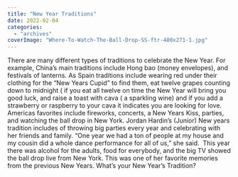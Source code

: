 ```yaml
---
title: "New Year Traditions"
date: 2022-02-04
categories: 
  - "archives"
coverImage: "Where-To-Watch-The-Ball-Drop-SS-ftr-480x271-1.jpg"
---
```


There are many different types of traditions to celebrate the New Year. For example, China’s main traditions include Hong bao (money envelopes), and festivals of lanterns. As Spain traditions include wearing red under their clothing for the “New Years Cupid” to find them, eat twelve grapes counting down to midnight ( if you eat all twelve on time the New Year will bring you good luck, and raise a toast with cava ( a sparkling wine) and if you add a strawberry or raspberry to your cava it indicates you are looking for love. Americas favorites include fireworks, concerts, a New Years Kiss, parties, and watching the ball drop in New York. Jordan Hardin’s (Junior) New years tradition includes of throwing big parties every year and celebrating with her friends and family. “One year we had a ton of people at my house and my cousin did a whole dance performance for all of us,” she said.  This year there was alcohol for the adults, food for everybody, and the big TV showed the ball drop live from New York. This was one of her favorite memories from the previous New Years. What’s your New Year’s Tradition?
